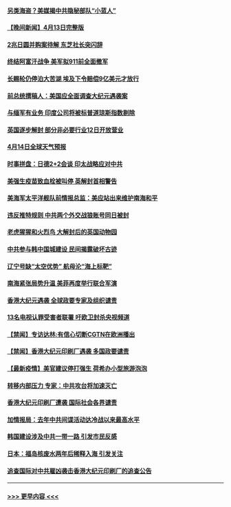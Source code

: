 #### [另类海盗？美媒揭中共隐秘部队“小蓝人”](../pages/prog202/a103095637.md?t=04141402) 
#### [【晚间新闻】4月13日完整版](../pages/prog202/a103095664.md?t=04141402) 
#### [2兆日圆并购案待解 东芝社长突闪辞](../pages/prog202/a103095658.md?t=04141402) 
#### [终结阿富汗战争 美军拟911前全面撤军](../pages/prog202/a103095629.md?t=04141402) 
#### [长赐轮仍停泊大苦湖 埃及下令赔偿9亿美元才放行](../pages/prog202/a103095620.md?t=04141402) 
#### [前总统撰稿人：美国应全面调查大纪元遇袭案](../pages/prog202/a103095616.md?t=04141402) 
#### [与缅军有业务 印度公司将被标普道琼斯指数剔除](../pages/prog202/a103095170.md?t=04141402) 
#### [英国逐步解封 部分非必要行业12日开放营业](../pages/prog202/a103095466.md?t=04141402) 
#### [4月14日全球天气预报](../pages/prog202/a103095504.md?t=04141402) 
#### [时事拼盘：日德2+2会谈 印太战略应对中共](../pages/prog202/a103095501.md?t=04141402) 
#### [美强生疫苗致血栓被叫停 英解封首相警告](../pages/prog202/a103095510.md?t=04141402) 
#### [美海军太平洋舰队前情报总监：美应站出来维护南海和平](../pages/prog202/a103095484.md?t=04141402) 
#### [违反推特规则 中共两个外交战狼账号同日被封](../pages/prog202/a103095427.md?t=04141402) 
#### [老虎猩猩和火烈鸟 大解封后的英国动物园](../pages/prog202/a103095452.md?t=04141402) 
#### [中共参与韩中国城建设 民间揭露破坏古迹](../pages/prog202/a103095415.md?t=04141402) 
#### [辽宁号缺“太空优势” 航母沦“海上标靶”](../pages/prog202/a103094604.md?t=04141402) 
#### [南海紧张局势升温 美菲再度举行联合军演](../pages/prog202/a103094707.md?t=04141402) 
#### [香港大纪元遇袭 全球政要专家及组织谴责](../pages/prog202/a103095382.md?t=04141402) 
#### [13名电视认罪受害者联署 吁欧卫封杀央视频道](../pages/prog202/a103095254.md?t=04141402) 
#### [【禁闻】专访达林:有信心切断CGTN在欧洲播出](../pages/prog202/a103095320.md?t=04141402) 
#### [【禁闻】香港大纪元印刷厂遇袭 多国政要谴责](../pages/prog202/a103095300.md?t=04141402) 
#### [【最新疫情】美官建议停打强生 荷希办小型旅游泡泡](../pages/prog202/a103095293.md?t=04141402) 
#### [转移内部压力 专家：中共攻台将加速灭亡](../pages/prog202/a103095287.md?t=04141402) 
#### [香港大纪元印刷厂遭袭 国际社会各界谴责](../pages/prog202/a103095274.md?t=04141402) 
#### [加情报局：去年中共间谍活动达冷战以来最高水平](../pages/prog202/a103095175.md?t=04141402) 
#### [韩国建设涉及中共一带一路 引发市民反感](../pages/prog202/a103095226.md?t=04141402) 
#### [日本：福岛核废水两年后稀释入海 引发关注](../pages/prog202/a103095240.md?t=04141402) 
#### [追查国际对中共雇凶袭击香港大纪元印刷厂的追查公告](../pages/prog202/a103095177.md?t=04141402) 

----
#### [ >>> 更早内容 <<< ](../indexes/prog202-earlier.md)
